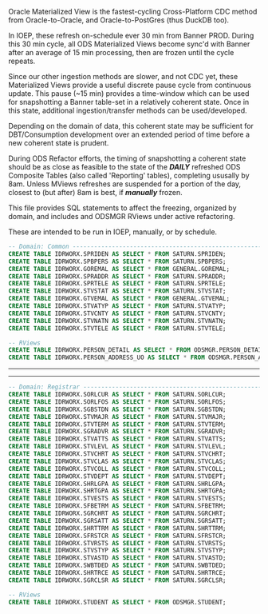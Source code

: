   Oracle Materialized View is the fastest-cycling Cross-Platform CDC method
  from Oracle-to-Oracle, and Oracle-to-PostGres (thus DuckDB too).

  In IOEP, these refresh on-schedule ever 30 min from Banner PROD.  During 
  this 30 min cycle, all ODS Materialized Views become sync'd with Banner 
  after an average of 15 min processing, then are frozen until the cycle 
  repeats.

  Since our other ingestion methods are slower, and not CDC yet, these
  Materialized Views provide a useful discrete pause cycle from continuous
  update.  This pause (~15 min) provides a time-window which can be used for
  snapshotting a Banner table-set in a relatively coherent state.  Once in
  this state, additional ingestion/transfer methods can be used/developed.

  Depending on the domain of data, this coherent state may be sufficient for
  DBT/Consumption development over an extended period of time before a new
  coherent state is prudent.

  During ODS Refactor efforts, the timing of snapshotting a coherent state
  should be as close as feasible to the state of the ***DAILY*** refreshed
  ODS Composite Tables (also called 'Reporting' tables), completing ususally
  by 8am.  Unless MViews refreshes are suspended for a portion of the day, 
  closest to (but after) 8am is best, if ***manually*** frozen.

  This file provides SQL statements to affect the freezing, organized by 
  domain, and includes and ODSMGR RViews under active refactoring.

  These are intended to be run in IOEP, manually, or by schedule. 


``` sql
-- Domain: Common -----------------------------------------------------------
CREATE TABLE IDRWORX.SPRIDEN AS SELECT * FROM SATURN.SPRIDEN;
CREATE TABLE IDRWORX.SPBPERS AS SELECT * FROM SATURN.SPBPERS;
CREATE TABLE IDRWORX.GOREMAL AS SELECT * FROM GENERAL.GOREMAL;
CREATE TABLE IDRWORX.SPRADDR AS SELECT * FROM SATURN.SPRADDR;
CREATE TABLE IDRWORX.SPRTELE AS SELECT * FROM SATURN.SPRTELE;
CREATE TABLE IDRWORX.STVSTAT AS SELECT * FROM SATURN.STVSTAT;
CREATE TABLE IDRWORX.GTVEMAL AS SELECT * FROM GENERAL.GTVEMAL;
CREATE TABLE IDRWORX.STVATYP AS SELECT * FROM SATURN.STVATYP;
CREATE TABLE IDRWORX.STVCNTY AS SELECT * FROM SATURN.STVCNTY;
CREATE TABLE IDRWORX.STVNATN AS SELECT * FROM SATURN.STVNATN;
CREATE TABLE IDRWORX.STVTELE AS SELECT * FROM SATURN.STVTELE;

-- RViews
CREATE TABLE IDRWORX.PERSON_DETAIL AS SELECT * FROM ODSMGR.PERSON_DETAIL;
CREATE TABLE IDRWORX.PERSON_ADDRESS_UO AS SELECT * FROM ODSMGR.PERSON_ADDRESS_UO;
```
----------------------------------------------------------------------------
----------------------------------------------------------------------------
``` sql
-- Domain: Registrar -------------------------------------------------------
CREATE TABLE IDRWORX.SORLCUR AS SELECT * FROM SATURN.SORLCUR;
CREATE TABLE IDRWORX.SORLFOS AS SELECT * FROM SATURN.SORLFOS;
CREATE TABLE IDRWORX.SGBSTDN AS SELECT * FROM SATURN.SGBSTDN;
CREATE TABLE IDRWORX.STVMAJR AS SELECT * FROM SATURN.STVMAJR;
CREATE TABLE IDRWORX.STVTERM AS SELECT * FROM SATURN.STVTERM;
CREATE TABLE IDRWORX.SGRADVR AS SELECT * FROM SATURN.SGRADVR;
CREATE TABLE IDRWORX.STVATTS AS SELECT * FROM SATURN.STVATTS;
CREATE TABLE IDRWORX.STVLEVL AS SELECT * FROM SATURN.STVLEVL;
CREATE TABLE IDRWORX.STVCHRT AS SELECT * FROM SATURN.STVCHRT;
CREATE TABLE IDRWORX.STVCLAS AS SELECT * FROM SATURN.STVCLAS;
CREATE TABLE IDRWORX.STVCOLL AS SELECT * FROM SATURN.STVCOLL;
CREATE TABLE IDRWORX.STVDEPT AS SELECT * FROM SATURN.STVDEPT;
CREATE TABLE IDRWORX.SHRLGPA AS SELECT * FROM SATURN.SHRLGPA;
CREATE TABLE IDRWORX.SHRTGPA AS SELECT * FROM SATURN.SHRTGPA;
CREATE TABLE IDRWORX.STVESTS AS SELECT * FROM SATURN.STVESTS;
CREATE TABLE IDRWORX.SFBETRM AS SELECT * FROM SATURN.SFBETRM;
CREATE TABLE IDRWORX.SGRCHRT AS SELECT * FROM SATURN.SGRCHRT;
CREATE TABLE IDRWORX.SGRSATT AS SELECT * FROM SATURN.SGRSATT;
CREATE TABLE IDRWORX.SHRTTRM AS SELECT * FROM SATURN.SHRTTRM;
CREATE TABLE IDRWORX.SFRSTCR AS SELECT * FROM SATURN.SFRSTCR;
CREATE TABLE IDRWORX.STVRSTS AS SELECT * FROM SATURN.STVRSTS;
CREATE TABLE IDRWORX.STVSTYP AS SELECT * FROM SATURN.STVSTYP;
CREATE TABLE IDRWORX.STVASTD AS SELECT * FROM SATURN.STVASTD;
CREATE TABLE IDRWORX.SWBTDED AS SELECT * FROM SATURN.SWBTDED;
CREATE TABLE IDRWORX.SHRTRCE AS SELECT * FROM SATURN.SHRTRCE;
CREATE TABLE IDRWORX.SGRCLSR AS SELECT * FROM SATURN.SGRCLSR;

-- RViews
CREATE TABLE IDRWORX.STUDENT AS SELECT * FROM ODSMGR.STUDENT;
```


